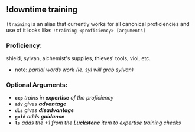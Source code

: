 ## !downtime training
`!training`  is an alias that currently works for all canonical proficiencies and use of it looks like: `!training <proficiency> [arguments]`

### Proficiency:
shield, sylvan, alchemist's supplies, thieves' tools, viol, etc.

- note: *partial words work (ie. syl will grab sylvan)*

### Optional Arguments:

- **`exp`**     *trains in **expertise** of the proficiency*
- **`adv`**     *gives **advantage***
- **`dis`**     *gives **disadvantage***
- **`guid`**   *adds **guidance***
- **`ls`**       *adds the +1 from the **Luckstone** item to expertise training checks*
